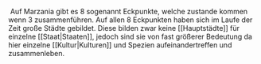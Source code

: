  Auf Marzania gibt es 8 sogenannt Eckpunkte, welche zustande kommen wenn 3  zusammenführen. Auf allen 8 Eckpunkten haben sich im Laufe der Zeit große Städte gebildet. Diese bilden zwar keine [[Hauptstädte]] für einzelne [[Staat|Staaten]], jedoch sind sie von fast größerer Bedeutung da hier einzelne [[Kultur|Kulturen]] und Spezien aufeinandertreffen und zusammenleben.